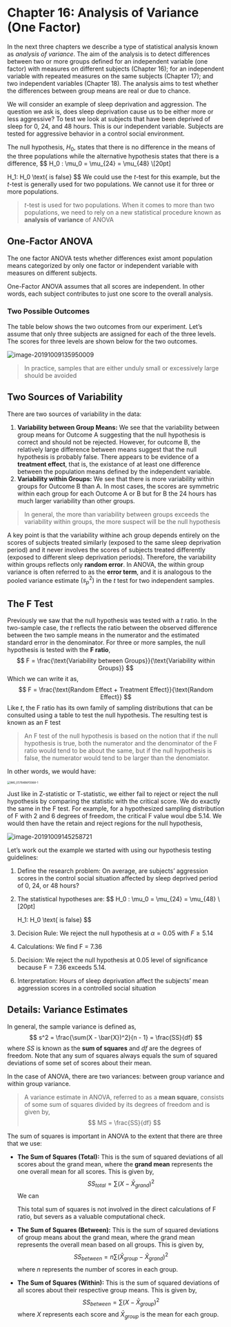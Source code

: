 # Chapter 16: Analysis of Variance (One Factor)

In the next three chapters we describe a type of statistical analysis known as *analysis of variance*. The aim of the analysis is to detect differences between two or more groups defined for an independent variable (one factor) with measures on different subjects (Chapter 16); for an independent variable with repeated measures on the same subjects (Chapter 17); and two independent variables (Chapter 18). The analysis aims to test whether the differences between group means are real or due to chance. 

We will consider an example of sleep deprivation and aggression. The question we ask is, does sleep deprivation cause us to be either more or less aggressive? To test we look at subjects that have been deprived of sleep for 0, 24, and 48 hours. This is our independent variable. Subjects are tested for aggressive behavior in a control social environment. 

The null hypothesis, $H_0$, states that there is no difference in the means of the three populations while the alternative hypothesis states that there is a difference, 
$$
H_0 : \mu_0 = \mu_{24} = \mu_{48} \\[20pt]

H_1: H_0 \text{ is false}
$$
We could use the $t$-test for this example, but the $t$-test is generally used for two populations. We cannot use it for three or more populations. 

> $t$-test is used for two populations. When it comes to more than two populations, we need to rely on a new statistical procedure known as **analysis of variance** of ANOVA

## One-Factor ANOVA

The one factor ANOVA tests whether differences exist amont population means categorized by only one factor or independent variable with measures on different subjects. 

One-Factor ANOVA assumes that all scores are independent. In other words, each subject contributes to just one score to the overall analysis. 

### Two Possible Outcomes

The table below shows the two outcomes from our experiment. Let’s assume that only three subjects are assigned for each of the three levels. The scores for three levels are shown below for the two outcomes. 

![image-20191009135950009](Statistics_main_Chapter16.assets/image-20191009135950009.png)

> In practice, samples that are either unduly small or excessively large should be avoided

## Two Sources of Variability

There are two sources of variability in the data: 

1. **Variability between Group Means:** We see that the variability between group means for Outcome A suggesting that the null hypothesis is correct and should not be rejected. However, for outcome B, the relatively large difference between means suggest that the null hypothesis is probably false. There appears to be evidence of a **treatment effect**, that is, the existance of at least one difference between the population means defined by the independent variable. 
2. **Variability within Groups:** We see that there is more variability within groups for Outcome B than A. In most cases, the scores are symmetric within each group for each Outcome A or B but for B the 24 hours has much larger variability than other groups. 

> In general, the more than variability between groups exceeds the variability within groups, the more suspect will be the null hypothesis

A key point is that the variability withine ach group depends entirely on the scores of subjects treated similarly (exposed to the same sleep deprivation period) and it never involves the scores of subjects treated differently (exposed to different sleep deprivation periods). Therefore, the variability within groups reflects only **random error**. In ANOVA, the within group variance is often referred to as the **error term**, and it is analogous to the pooled variance estimate $(s^2_p)$ in the $t$ test for two independent samples. 

## The F Test

Previously we saw that the null hypothesis was tested with a $t$ ratio. In the two-sample case, the $t$ reflects the ratio between the observed difference between the two sample means in the numerator and the estimated standard error in the denominator. For three or more samples, the null hypothesis is tested with the **F ratio**, 
$$
F = \frac{\text{Variability between Groups}}{\text{Variability within Groups}}
$$
Which we can write it as, 
$$
F = \frac{\text{Random Effect + Treatment Effect}}{\text{Random Effect}}
$$
Like $t$, the F ratio has its own family of sampling distributions that can be consulted using a table to test the null hypothesis. The resulting test is known as an F test

> An F test of the null hypothesis is based on the notion that if the null hypothesis is true, both the numerator and the denominator of the F ratio would tend to be about the same, but if the null hypothesis is false, the numerator would tend to be larger than the denomiator. 

In other words, we would have: 

<img src="Statistics_main_Chapter16.assets/IMG_E57B4B6FD068-1-0657489.jpeg" alt="IMG_E57B4B6FD068-1" style="zoom:43%;" />

Just like in Z-statistic or T-statistic, we either fail to reject or reject the null hypothesis by comparing the statistic with the critical score. We do exactly the same in the F test. For example, for a hypothesized sampling distribution of F with 2 and 6 degrees of freedom, the critical F value woul dbe 5.14. We would then have the retain and reject regions for the null hypothesis, 

![image-20191009145258721](Statistics_main_Chapter16.assets/image-20191009145258721.png)



Let’s work out the example we started with using our hypothesis testing guidelines: 

1. Define the research problem: On average, are subjects’ aggression scores in the control social situation affected by sleep deprived period of 0, 24, or 48 hours? 

2. The statistical hypotheses are: 
   $$
   H_0 : \mu_0 = \mu_{24} = \mu_{48} \\[20pt]
   
   H_1: H_0 \text{ is false}
   $$

3. Decision Rule: We reject the null hypothesis at $\alpha = 0.05$ with $F \geq 5.14$ 

4. Calculations: We find F = 7.36

5. Decision: We reject the null hypothesis at 0.05 level of significance because F = 7.36 exceeds 5.14. 

6. Interpretation: Hours of sleep deprivation affect the subjects’ mean aggression scores in a controlled social situation

## Details: Variance Estimates

In general, the sample variance is defined as, 
$$
s^2 = \frac{\sum(X - \bar{X})^2}{n - 1} = \frac{SS}{df}
$$
where $SS$ is known as the **sum of squares** and $df$ are the degrees of freedom. Note that any sum of squares always equals the sum of squared deviations of some set of scores about their mean. 

In the case of ANOVA, there are two variances: between group variance and within group variance. 

> A variance estimate in ANOVA, referred to as a **mean square**, consists of some sum of squares divided by its degrees of freedom and is given by, 
> $$
> MS = \frac{SS}{df}
> $$

The sum of squares is important in ANOVA to the extent that there are three that we use: 

* **The Sum of Squares (Total):** This is the sum of squared deviations of all scores about the grand mean, where the **grand mean** represents the one overall mean for all scores. This is given by, 
  $$
  SS_{total} = \sum(X - \bar{X}_{grand})^2
  $$
  We can 

  This total sum of squares is not involved in the direct calculations of F ratio, but severs as a valuable computational check. 

* **The Sum of Squares (Between):** This is the sum of squared deviations of group means about the grand mean, where the grand mean represents the overall mean based on all groups. This is given by, 
  $$
  SS_{between} = n\sum(\bar{X}_{group} - \bar{X}_{grand})^2
  $$
  where $n$ represents the number of scores in each group. 

* **The Sum of Squares (Within):** This is the sum of squared deviations of all scores about their respective group means. This is given by, 
  $$
  SS_{between} = \sum(X - \bar{X}_{group})^2
  $$
  where $X$ represents each score and $\bar{X}_{group}$ is the mean for each group. 